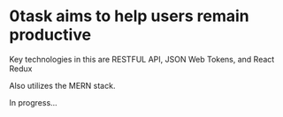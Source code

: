 # 0task aims to help users remain productive

Key technologies in this are RESTFUL API, JSON Web Tokens, and React Redux

Also utilizes the MERN stack.

In progress...


